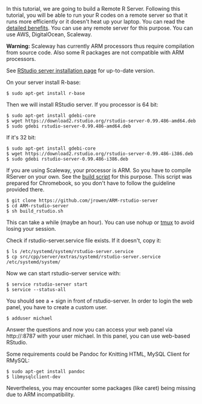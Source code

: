 In this tutorial, we are going to build a Remote R Server. Following this tutorial, you will be able to run your R codes on a remote server so that it runs more efficiently or it doesn't heat up your laptop. You can read the [detailed benefits](https://support.rstudio.com/hc/en-us/articles/200552306-Getting-Started). You can use any remote server for this purpose. You can use AWS, DigitalOcean, Scaleway. 

**Warning:** Scaleway has currently ARM processors thus require compilation from source code. Also some R packages are not compatible with ARM processors.

See [RStudio server installation page](https://www.rstudio.com/products/rstudio/download-server/) for up-to-date version.

On your server install R-base:

    $ sudo apt-get install r-base

Then we will install RStudio server. If you processor is 64 bit:

    $ sudo apt-get install gdebi-core
    $ wget https://download2.rstudio.org/rstudio-server-0.99.486-amd64.deb
    $ sudo gdebi rstudio-server-0.99.486-amd64.deb

If it's 32 bit:

    $ sudo apt-get install gdebi-core
    $ wget https://download2.rstudio.org/rstudio-server-0.99.486-i386.deb
    $ sudo gdebi rstudio-server-0.99.486-i386.deb

If you are using Scaleway, your processor is ARM. So you have to compile RServer on your own. See the [build script](https://github.com/jrowen/ARM-rstudio-server) for this purpose. This script was prepared for Chromebook, so you don't have to follow the guideline provided there.

    $ git clone https://github.com/jrowen/ARM-rstudio-server
    $ cd ARM-rstudio-server
    $ sh build_rstudio.sh

This can take a while (maybe an hour). You can use nohup or  [tmux](http://askubuntu.com/questions/8653/how-to-keep-processes-running-after-ending-ssh-session) to avoid losing your session.


Check if rstudio-server.service file exists. If it doesn't, copy it:

    $ ls /etc/systemd/system/rstudio-server.service
    $ cp src/cpp/server/extras/systemd/rstudio-server.service /etc/systemd/system/

Now we can start rstudio-server service with:

    $ service rstudio-server start
    $ service --status-all

You should see a + sign in front of rstudio-server. In order to login the web panel, you have to create a custom user.

    $ adduser michael

Answer the questions and now you can access your web panel via http://<server-ip>:8787 with your user michael. In this panel, you can use web-based RStudio.


Some requirements could be Pandoc for Knitting HTML, MySQL Client for RMySQL:

    $ sudo apt-get install pandoc
    $ libmysqlclient-dev

Nevertheless, you may encounter some packages (like caret) being missing due to ARM incompatibility.

